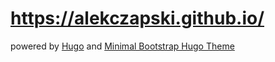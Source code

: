 # https://alekczapski.github.io/ 

powered by [Hugo](https://gohugo.io/) and [Minimal Bootstrap Hugo Theme](https://themes.gohugo.io/minimal-bootstrap-hugo-theme/)

